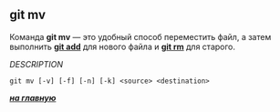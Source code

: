 ## git mv

Команда **git mv** — это удобный способ переместить файл, а затем выполнить [**git add**](./add.md) для нового файла и [**git rm**](./rm.md) для старого.

*DESCRIPTION*
```hash = 
git mv [-v] [-f] [-n] [-k] <source> <destination>
```

***[на главную](./readme.md)***